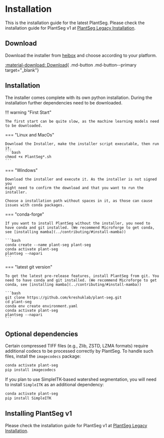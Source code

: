 # Installation

This is the installation guide for the latest PlantSeg.
Please check the installation guide for PlantSeg v1 at [PlantSeg Legacy Installation](../plantseg_legacy/installation.md).

## Download

Download the installer from [heibox](https://heibox.uni-heidelberg.de/d/72b4bd3ba5f14409bfee/) and choose according to your platform.

[:material-download: Download](https://heibox.uni-heidelberg.de/d/72b4bd3ba5f14409bfee/){ .md-button .md-button--primary target="_blank"}

## Installation

The installer comes complete with its own python installation. During the installation further dependencies need to be downloaded.

!!! warning "First Start"

    The first start can be quite slow, as the machine learning models need to be downloaded.

=== "Linux and MacOs"

    Download the Installer, make the installer script executable, then run it.
    ```bash
    chmod +x PlantSeg*.sh
    ```

===  "Windows"

    Download the installer and execute it. As the installer is not signed you 
    might need to confirm the download and that you want to run the installer.
    
    Choose a installation path without spaces in it, as those can cause issues with conda packages.
    

=== "conda-forge"

    If you want to install PlantSeg without the installer, you need to have conda and git installed. (We recommend Microforge to get conda, see [installing mamba](../contributing/#install-mamba))

    ```bash
    conda create --name plant-seg plant-seg
    conda activate plant-seg
    plantseg --napari
    ```

=== "latest git version"

    To get the latest pre-release features, install PlantSeg from git. You need to have conda and git installed. (We recommend Microforge to get conda, see [installing mamba](../contributing/#install-mamba))

    ```bash
    git clone https://github.com/kreshuklab/plant-seg.git
    cd plant-seg
    conda env create environment.yaml
    conda activate plant-seg
    plantseg --napari
    ```

## Optional dependencies

Certain compressed TIFF files (e.g., Zlib, ZSTD, LZMA formats) require additional codecs to be processed correctly by PlantSeg. To handle such files, install the `imagecodecs` package:

```bash
conda activate plant-seg
pip install imagecodecs
```

If you plan to use SimpleITK-based watershed segmentation, you will need to install `SimpleITK` as an additional dependency:

```bash
conda activate plant-seg
pip install SimpleITK
```

## Installing PlantSeg v1

Please check the installation guide for PlantSeg v1 at [PlantSeg Legacy Installation](../plantseg_legacy/installation.md).
